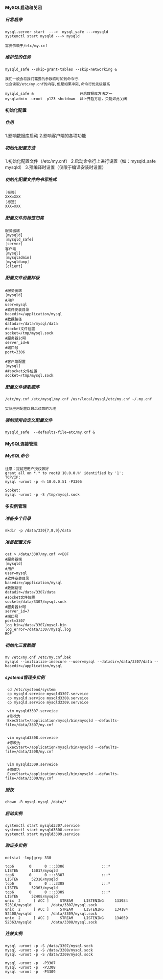 #### MySQL启动和关闭

##### 日常启停

```shell
mysql.server start  --->  mysql_safe --->mysqld
systemctl start mysqld ---> mysqld

需要依赖于/etc/my.cnf
```

##### 维护性的任务

```shell
mysqld_safe --skip-grant-tables --skip-networking &

我们一般会将我们需要的参数临时加到命令行.
也会读取/etc/my.cnf的内容,但是如果冲突,命令行优先级最高

mysqld_safe &                     开启数据库方法之一
mysqladmin -uroot -p123 shutdown  以上开启方法，只能如此关闭
```

#### 初始化配置

##### 作用

1.影响数据库启动
2.影响客户端的各项功能

##### 初始化配置方法

1.初始化配置文件（/etc/my.cnf）
2.启动命令行上进行设置（如：mysqld_safe mysqld）
3.预编译时设置（仅限于编译安装时设置）

##### 初始化配置文件的书写格式

```
[标签]
XXX=XXX
[标签]
XXX=XXX
```

##### 配置文件的标签归类

```
服务器端
[mysqld]
[mysqld_safe]
[server]
客户端
[mysql]
[mysqladmin]
[mysqldump]
[client]
```

##### 配置文件设置样板

```mysql
#服务器端
[mysqld]
#用户
user=mysql
#软件安装目录
basedir=/application/mysql 
#数据路径
datadir=/data/mysql/data
#socket文件位置
socket=/tmp/mysql.sock
#服务器id号
server_id=6
#端口号
port=3306

#客户端配置
[mysql]
##socket文件位置
socket=/tmp/mysql.sock
```

##### 配置文件读取顺序

```
/etc/my.cnf /etc/mysql/my.cnf /usr/local/mysql/etc/my.cnf ~/.my.cnf 

实际应用配置以最后读取的为准
```

##### 强制使用自定义配置文件

```
mysqld_safe  --defaults-file=etc/my.cnf &
```

#### MySQL连接管理

##### MySQL命令

```shell
注意：提前把用户授权做好
grant all on *.* to root@'10.0.0.%' identified by '1';
TCP/IP:
mysql -uroot -p -h 10.0.0.51 -P3306

Scoket:
mysql -uroot -p -S /tmp/mysql.sock
```

#### 多实例管理

##### 准备多个目录

```shell
mkdir -p /data/330{7,8,9}/data
```

##### 准备配置文件

```
cat > /data/3307/my.cnf <<EOF
#服务器端
[mysqld]
#用户
user=mysql
#软件安装目录
basedir=/application/mysql 
#数据路径
datadir=/data/3307/data
#socket文件位置
socket=/data/3307/mysql.sock
#服务器id号
server_id=7
#端口号
port=3307
log_bin=/data/3307/mysql-bin
log_error=/data/3307/mysql.log
EOF
```

##### 初始化三套数据

```shell
mv /etc/my.cnf /etc/my.cnf.bak
mysqld --initialize-insecure --user=mysql --datadir=/data/3307/data --basedir=/application/mysql

```

##### systemd管理多实例

```shell
 cd /etc/systend/system
 cp mysqld.service mysqld3307.serveice
 cp mysqld.service mysqld3308.serveice
 cp mysqld.service mysqld3309.serveice
 
 vim mysqld3307.serveice
 #修改为
 ExecStart=/application/mysql/bin/mysqld --defaults-file=/data/3307/my.cnf
 
  
 vim mysqld3308.serveice
 #修改为
 ExecStart=/application/mysql/bin/mysqld --defaults-file=/data/3308/my.cnf
 
 
 vim mysqld3309.serveice
 #修改为
 ExecStart=/application/mysql/bin/mysqld --defaults-file=/data/3309/my.cnf
```

##### 授权

```shell
chown -R mysql.mysql /data/*
```

##### 启动实例

```shell
systemctl start mysqld3307.service
systemctl start mysqld3308.service
systemctl start mysqld3309.service
```

##### 验证多实例

```shell
netstat -lnp|grep 330  

tcp6       0      0 :::3306                 :::*                    LISTEN      15017/mysqld        
tcp6       0      0 :::3307                 :::*                    LISTEN      52316/mysqld        
tcp6       0      0 :::3308                 :::*                    LISTEN      52363/mysqld        
tcp6       0      0 :::3309                 :::*                    LISTEN      52408/mysqld        
unix  2      [ ACC ]     STREAM     LISTENING     133934   52316/mysqld         /data/3307/mysql.sock
unix  2      [ ACC ]     STREAM     LISTENING     134184   52408/mysqld         /data/3309/mysql.sock
unix  2      [ ACC ]     STREAM     LISTENING     134059   52363/mysqld         /data/3308/mysql.sock
```

##### 连接实例

```shell
mysql -uroot -p -S /data/3307/mysql.sock
mysql -uroot -p -S /data/3308/mysql.sock
mysql -uroot -p -S /data/3309/mysql.sock

mysql -uroot -p  -P3307
mysql -uroot -p  -P3308
mysql -uroot -p  -P3309
```

